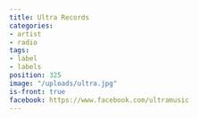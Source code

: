 ```yaml
---
title: Ultra Records
categories:
- artist
- radio
tags:
- label
- labels
position: 325
image: "/uploads/ultra.jpg"
is-front: true
facebook: https://www.facebook.com/ultramusic
---
```


